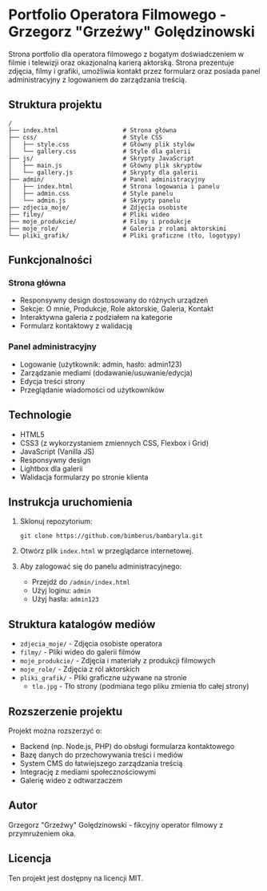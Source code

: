 # Portfolio Operatora Filmowego - Grzegorz "Grzeźwy" Golędzinowski

Strona portfolio dla operatora filmowego z bogatym doświadczeniem w filmie i telewizji oraz okazjonalną karierą aktorską. Strona prezentuje zdjęcia, filmy i grafiki, umożliwia kontakt przez formularz oraz posiada panel administracyjny z logowaniem do zarządzania treścią.

## Struktura projektu

```
/
├── index.html                  # Strona główna
├── css/                        # Style CSS
│   ├── style.css               # Główny plik stylów
│   └── gallery.css             # Style dla galerii
├── js/                         # Skrypty JavaScript
│   ├── main.js                 # Główny plik skryptów
│   └── gallery.js              # Skrypty dla galerii
├── admin/                      # Panel administracyjny
│   ├── index.html              # Strona logowania i panelu
│   ├── admin.css               # Style panelu
│   └── admin.js                # Skrypty panelu
├── zdjecia_moje/               # Zdjęcia osobiste
├── filmy/                      # Pliki wideo
├── moje_produkcie/             # Filmy i produkcje
├── moje_role/                  # Galeria z rolami aktorskimi
└── pliki_grafik/               # Pliki graficzne (tło, logotypy)
```

## Funkcjonalności

### Strona główna
- Responsywny design dostosowany do różnych urządzeń
- Sekcje: O mnie, Produkcje, Role aktorskie, Galeria, Kontakt
- Interaktywna galeria z podziałem na kategorie
- Formularz kontaktowy z walidacją

### Panel administracyjny
- Logowanie (użytkownik: admin, hasło: admin123)
- Zarządzanie mediami (dodawanie/usuwanie/edycja)
- Edycja treści strony
- Przeglądanie wiadomości od użytkowników

## Technologie

- HTML5
- CSS3 (z wykorzystaniem zmiennych CSS, Flexbox i Grid)
- JavaScript (Vanilla JS)
- Responsywny design
- Lightbox dla galerii
- Walidacja formularzy po stronie klienta

## Instrukcja uruchomienia

1. Sklonuj repozytorium:
   ```
   git clone https://github.com/bimberus/bambaryla.git
   ```

2. Otwórz plik `index.html` w przeglądarce internetowej.

3. Aby zalogować się do panelu administracyjnego:
   - Przejdź do `/admin/index.html`
   - Użyj loginu: `admin`
   - Użyj hasła: `admin123`

## Struktura katalogów mediów

- `zdjecia_moje/` - Zdjęcia osobiste operatora
- `filmy/` - Pliki wideo do galerii filmów
- `moje_produkcie/` - Zdjęcia i materiały z produkcji filmowych
- `moje_role/` - Zdjęcia z ról aktorskich
- `pliki_grafik/` - Pliki graficzne używane na stronie
  - `tlo.jpg` - Tło strony (podmiana tego pliku zmienia tło całej strony)

## Rozszerzenie projektu

Projekt można rozszerzyć o:
- Backend (np. Node.js, PHP) do obsługi formularza kontaktowego
- Bazę danych do przechowywania treści i mediów
- System CMS do łatwiejszego zarządzania treścią
- Integrację z mediami społecznościowymi
- Galerię wideo z odtwarzaczem

## Autor

Grzegorz "Grzeźwy" Golędzinowski - fikcyjny operator filmowy z przymrużeniem oka.

## Licencja

Ten projekt jest dostępny na licencji MIT.
